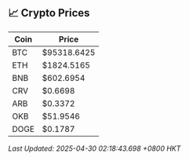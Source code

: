 ## 📈 Crypto Prices

| Coin | Price |
| ---- | ----- |
| BTC | $95318.6425 |
| ETH | $1824.5165 |
| BNB | $602.6954 |
| CRV | $0.6698 |
| ARB | $0.3372 |
| OKB | $51.9546 |
| DOGE | $0.1787 |

_Last Updated: 2025-04-30 02:18:43.698 +0800 HKT_